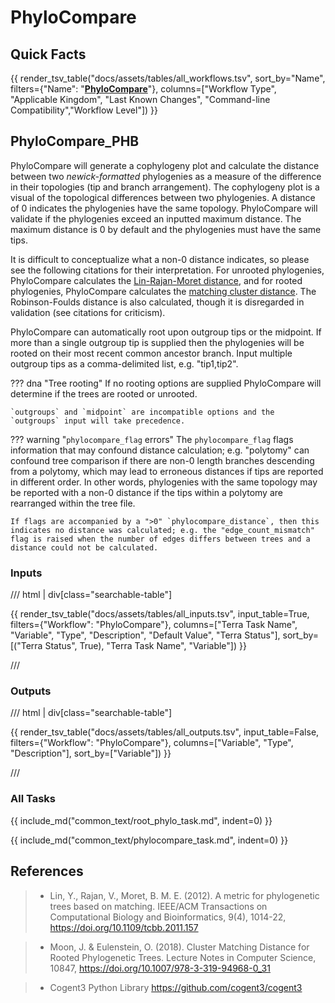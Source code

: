# PhyloCompare

## Quick Facts

{{ render_tsv_table("docs/assets/tables/all_workflows.tsv", sort_by="Name", filters={"Name": "[**PhyloCompare**](../workflows/standalone/phylocompare.md)"}, columns=["Workflow Type", "Applicable Kingdom", "Last Known Changes", "Command-line Compatibility","Workflow Level"]) }}

## PhyloCompare_PHB

PhyloCompare will generate a cophylogeny plot and calculate the distance between two _newick-formatted_ phylogenies as a measure of the difference in their topologies (tip and branch arrangement). The cophylogeny plot is a visual of the topological differences between two phylogenies. A distance of 0 indicates the phylogenies have the same topology. PhyloCompare will validate if the phylogenies exceed an inputted maximum distance. The maximum distance is 0 by default and the phylogenies must have the same tips.

It is difficult to conceptualize what a non-0 distance indicates, so please see the following citations for their interpretation. For unrooted phylogenies, PhyloCompare calculates the [Lin-Rajan-Moret distance](https://pubmed.ncbi.nlm.nih.gov/22184263/), and for rooted phylogenies, PhyloCompare calculates the [matching cluster distance](https://link.springer.com/chapter/10.1007/978-3-319-94968-0_31#:~:text=Phylogenetic%20trees%20are%20fundamental%20to%20biology%20and,is%20an%20important%20problem%20in%20computational%20phylogenetics.). The Robinson-Foulds distance is also calculated, though it is disregarded in validation (see citations for criticism).

PhyloCompare can automatically root upon outgroup tips or the midpoint. If more than a single outgroup tip is supplied then the phylogenies will be rooted on their most recent common ancestor branch. Input multiple outgroup tips as a comma-delimited list, e.g. "tip1,tip2". 

??? dna "Tree rooting"
    If no rooting options are supplied PhyloCompare will determine if the trees are rooted or unrooted. 

    `outgroups` and `midpoint` are incompatible options and the `outgroups` input will take precedence.

??? warning "`phylocompare_flag` errors"
    The `phylocompare_flag` flags information that may confound distance calculation; e.g. "polytomy" can confound tree comparison if there are non-0 length branches descending from a polytomy, which may lead to erroneous distances if tips are reported in different order. In other words, phylogenies with the same topology may be reported with a non-0 distance if the tips within a polytomy are rearranged within the tree file.

    If flags are accompanied by a ">0" `phylocompare_distance`, then this indicates no distance was calculated; e.g. the "edge_count_mismatch" flag is raised when the number of edges differs between trees and a distance could not be calculated.  

### Inputs

/// html | div[class="searchable-table"]

{{ render_tsv_table("docs/assets/tables/all_inputs.tsv", input_table=True, filters={"Workflow": "PhyloCompare"}, columns=["Terra Task Name", "Variable", "Type", "Description", "Default Value", "Terra Status"], sort_by=[("Terra Status", True), "Terra Task Name", "Variable"]) }}

///

### Outputs

/// html | div[class="searchable-table"]

{{ render_tsv_table("docs/assets/tables/all_outputs.tsv", input_table=False, filters={"Workflow": "PhyloCompare"}, columns=["Variable", "Type", "Description"], sort_by=["Variable"]) }}

///

### All Tasks

{{ include_md("common_text/root_phylo_task.md", indent=0) }}

{{ include_md("common_text/phylocompare_task.md", indent=0) }}

## References

> - Lin, Y., Rajan, V., Moret, B. M. E. (2012). A metric for phylogenetic trees based on matching. IEEE/ACM Transactions on Computational Biology and Bioinformatics, 9(4), 1014-22, <https://doi.org/10.1109/tcbb.2011.157>

> - Moon, J. & Eulenstein, O. (2018). Cluster Matching Distance for Rooted Phylogenetic Trees. Lecture Notes in Computer Science, 10847, <https://doi.org/10.1007/978-3-319-94968-0_31>

> - Cogent3 Python Library <https://github.com/cogent3/cogent3>
